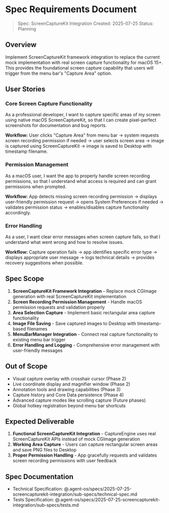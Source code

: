 # Spec Requirements Document

> Spec: ScreenCaptureKit Integration
> Created: 2025-07-25
> Status: Planning

## Overview

Implement ScreenCaptureKit framework integration to replace the current mock implementation with real screen capture functionality for macOS 15+. This provides the foundational screen capture capability that users will trigger from the menu bar's "Capture Area" option.

## User Stories

### Core Screen Capture Functionality

As a professional developer, I want to capture specific areas of my screen using native macOS ScreenCaptureKit, so that I can create pixel-perfect screenshots for documentation and bug reports.

**Workflow:** User clicks "Capture Area" from menu bar → system requests screen recording permission if needed → user selects screen area → image is captured using ScreenCaptureKit → image is saved to Desktop with timestamp filename.

### Permission Management

As a macOS user, I want the app to properly handle screen recording permissions, so that I understand what access is required and can grant permissions when prompted.

**Workflow:** App detects missing screen recording permission → displays user-friendly permission request → opens System Preferences if needed → validates permission status → enables/disables capture functionality accordingly.

### Error Handling

As a user, I want clear error messages when screen capture fails, so that I understand what went wrong and how to resolve issues.

**Workflow:** Capture operation fails → app identifies specific error type → displays appropriate user message → logs technical details → provides recovery suggestions when possible.

## Spec Scope

1. **ScreenCaptureKit Framework Integration** - Replace mock CGImage generation with real ScreenCaptureKit implementation
2. **Screen Recording Permission Management** - Handle macOS permission requests and validation properly
3. **Area Selection Capture** - Implement basic rectangular area capture functionality
4. **Image File Saving** - Save captured images to Desktop with timestamp-based filenames
5. **MenuBarManager Integration** - Connect real capture functionality to existing menu bar trigger
6. **Error Handling and Logging** - Comprehensive error management with user-friendly messages

## Out of Scope

- Visual capture overlay with crosshair cursor (Phase 2)
- Live coordinate display and magnifier window (Phase 2)
- Annotation tools and drawing capabilities (Phase 3)
- Capture history and Core Data persistence (Phase 4)
- Advanced capture modes like scrolling capture (Future phases)
- Global hotkey registration beyond menu bar shortcuts

## Expected Deliverable

1. **Functional ScreenCaptureKit Integration** - CaptureEngine uses real ScreenCaptureKit APIs instead of mock CGImage generation
2. **Working Area Capture** - Users can capture rectangular screen areas and save PNG files to Desktop
3. **Proper Permission Handling** - App gracefully requests and validates screen recording permissions with user feedback

## Spec Documentation

- Technical Specification: @.agent-os/specs/2025-07-25-screencapturekit-integration/sub-specs/technical-spec.md
- Tests Specification: @.agent-os/specs/2025-07-25-screencapturekit-integration/sub-specs/tests.md